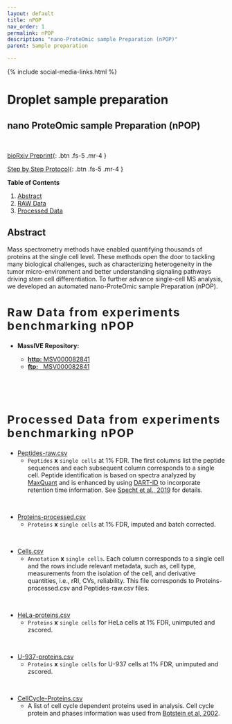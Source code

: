 ```yaml
---
layout: default
title: nPOP
nav_order: 1
permalink: nPOP
description: "nano-ProteOmic sample Preparation (nPOP)"
parent: Sample preparation

---
```

{% include social-media-links.html %}
# Droplet sample preparation

## nano ProteOmic sample Preparation (nPOP)

&nbsp;

<span class="text-center"></span>
[bioRxiv Preprint](https://doi.org/10.1101/2020.08.24.264994){: .btn .fs-5 .mr-4 }

<span class="text-center"></span>
[Step by Step Protocol](https://www.protocols.io/view/npop-bwy7pfzn){: .btn .fs-5 .mr-4 }


**Table of Contents**

1. [Abstract](#abstract)
2. [RAW Data](#raw_data)
3. [Processed Data](#proc_data)




## Abstract
Mass spectrometry methods have enabled quantifying thousands of proteins at the single cell level. These methods open the door to tackling many biological challenges, such as characterizing heterogeneity in the tumor micro-environment and better understanding signaling pathways driving stem cell differentiation. To further advance single-cell MS analysis, we developed an automated nano-ProteOmic sample Preparation (nPOP).



<h2 style="letter-spacing: 2px; font-size: 26px;" id="raw_data" >Raw Data from experiments benchmarking nPOP</h2>

* **MassIVE Repository:**
  - [**http:**  MSV000082841](https://massive.ucsd.edu/ProteoSAFe/dataset.jsp?task=0374fefddfc64cb8b400f77e4c19536e)
  - [**ftp:** &nbsp; MSV000082841](ftp://massive.ucsd.edu/MSV000087152)

  &nbsp;

  &nbsp;

<h2 style="letter-spacing: 2px; font-size: 26px;" id="proc_data" >Processed Data from experiments benchmarking nPOP</h2>

* [Peptides-raw.csv](https://drive.google.com/file/d/1cVEq5KIHdyhVfDObo31W2GbFH5XgDne8/view?usp=sharing)
   - `Peptides` **x** `single cells` at 1% FDR.  The first columns list the peptide sequences and each subsequent column corresponds to a single cell. Peptide identification is based on spectra analyzed by [MaxQuant](https://www.maxquant.org/)  and is enhanced by using [DART-ID](https://dart-id.slavovlab.net/) to incorporate retention time information. See [Specht et al., 2019](https://www.biorxiv.org/content/10.1101/665307v3) for details.

&nbsp;

* [Proteins-processed.csv](https://drive.google.com/file/d/1LHyHfE0WoyVWbMyhYD1DtnpVxfRz5a79/view?usp=sharing)
   - `Proteins` **x** `single cells` at 1% FDR, imputed and batch corrected.

&nbsp;

* [Cells.csv](https://drive.google.com/file/d/1PKaGrIOizIxx9zmrM7ShZYiTaM49p_9R/view?usp=sharing)
   - `Annotation` **x**  `single cells`. Each column corresponds to a single cell and the rows include relevant metadata, such as, cell type, measurements from the isolation of the cell, and derivative quantities, i.e., rRI, CVs, reliability. This file corresponds to Proteins-processed.csv and Peptides-raw.csv files.

&nbsp;


* [HeLa-proteins.csv](https://drive.google.com/file/d/1BMj5YF_qVu34JXkcBn54GhdB2fS2-_0z/view?usp=sharing)
   - `Proteins` **x** `single cells` for HeLa cells at 1% FDR, unimputed and zscored.

&nbsp;

* [U-937-proteins.csv](https://drive.google.com/file/d/1BLNher4z0agGGoJjM2VRRGAGS077ONYi/view?usp=sharing)
   - `Proteins` **x** `single cells` for U-937 cells at 1% FDR, unimputed and zscored.

&nbsp;


* [CellCycle-Proteins.csv](https://drive.google.com/file/d/1BM4ffkpu0vW_9rfSnmkPwA66RTGKRd21/view?usp=sharing)
   - A list of cell cycle dependent proteins used in analysis. Cell cycle protein and phases information was used from [Botstein et al, 2002](http://genome-www.stanford.edu/Human-CellCycle/Hela/).

&nbsp;




<!--
<span class="text-center"></span>
[bioRxiv Preprint](https://doi.org/10.1101/2020.08.24.264994){: .btn .fs-5 .mr-4 }

**Table of Contents**

1. [Abstract](#abstract)
2. [RAW Data](#data)


## Abstract

Mass spectrometry methods have enabled quantifying thousands of proteins at the single cell level. These methods open the door to tackling many biological challenges, such as characterizing heterogeneity in the tumor micro-environment and better understanding signaling pathways driving stem cell differentiation. To further advance single-cell MS analysis, we developed an automated nano-ProteOmic sample Preparation (nPOP). nPOP isolates individual cells in 300 picoliter volumes and performs all subsequent preparation steps in small droplets on a hydrophobic glass slide, which allows to keep sample volumes below 15 nl.


 


&nbsp;


<h2 style="letter-spacing: 2px; font-size: 26px;" id="data" >Data from experiments with increasing isobaric carriers</h2>

* **MassIVE Repository:**
  - [**http:**  MSV000082841](https://massive.ucsd.edu/ProteoSAFe/dataset.jsp?task=bfd7f21d718940fdbaccc0d58ad6b122)
  - [**ftp:** &nbsp; MSV000082841](ftp://massive.ucsd.edu/MSV000082841)

  &nbsp;

  &nbsp;


&nbsp;

&nbsp;  

&nbsp;

## About the project

This project on characterizing the isobaric carrier was conducted in the [Slavov Laboratory](https://slavovlab.net) and [SCP Center](https://center.single-cell.net) at [Northeastern University](https://www.northeastern.edu/), and was authored by [Harrison Specht](http://harrisonspecht.com) and [Nikolai Slavov](https://coe.northeastern.edu/people/slavov-nikolai/). Learn more about [single-cell mass-spectrometry analysis](https://scope2.slavovlab.net/mass-spec/single-cell-proteomics).  


This project was supported by funding from the [NIH Director's Award](https://projectreporter.nih.gov/project_info_description.cfm?aid=9167004&icde=31336575).

-->

&nbsp;  

&nbsp;

&nbsp;

&nbsp;

&nbsp;

&nbsp;

&nbsp;

&nbsp;

&nbsp;

&nbsp;

&nbsp;

&nbsp;

&nbsp;

&nbsp;

&nbsp;

&nbsp;
